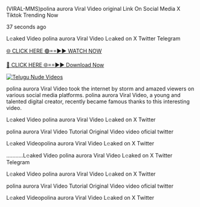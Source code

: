 (VIRAL-MMS)polina aurora Viral Video original Link On Social Media X Tiktok Trending Now



37 seconds ago

L𝚎aked Video polina aurora Viral Video L𝚎aked on X Twitter Telegram

[🌐 CLICK HERE 🟢==►► WATCH NOW](https://viral-xone.blogspot.com/2025/01/valovideo.html)

[🔴 CLICK HERE 🌐==►► Download Now](https://viral-xone.blogspot.com/2025/01/valovideo.html)

[![Telugu Nude Videos](https://i.imgur.com/dJHk4Zq.gif)](https://viral-xone.blogspot.com/2025/01/valovideo.html)

polina aurora Viral Video took the internet by storm and amazed viewers on various social media platforms. polina aurora Viral Video, a young and talented digital creator, recently became famous thanks to this interesting video.

L𝚎aked Video polina aurora Viral Video L𝚎aked on X Twitter

polina aurora Viral Video Tutorial Original Video video oficial twitter

L𝚎aked Videopolina aurora Viral Video L𝚎aked on X Twitter

...........L𝚎aked Video polina aurora Viral Video L𝚎aked on X Twitter Telegram

L𝚎aked Video polina aurora Viral Video L𝚎aked on X Twitter

polina aurora Viral Video Tutorial Original Video video oficial twitter

L𝚎aked Videopolina aurora Viral Video L𝚎aked on X Twitter
